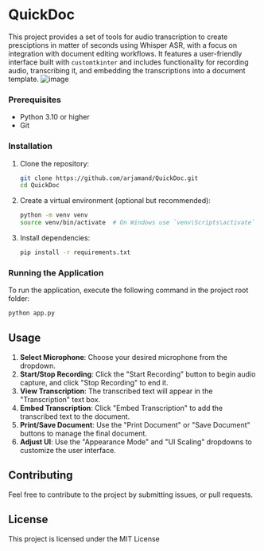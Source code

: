 # QuickDoc

This project provides a set of tools for audio transcription to create presciptions in matter of seconds using Whisper ASR, with a focus on integration with document editing workflows. It features a user-friendly interface built with `customtkinter` and includes functionality for recording audio, transcribing it, and embedding the transcriptions into a document template.
![image](https://github.com/user-attachments/assets/93409105-3e22-4a4b-b76c-9e8ba98a8366)

### Prerequisites

- Python 3.10 or higher
- Git

### Installation

1.  Clone the repository:
    ```bash
    git clone https://github.com/arjamand/QuickDoc.git
    cd QuickDoc
    ```
2.  Create a virtual environment (optional but recommended):
    ```bash
    python -m venv venv
    source venv/bin/activate  # On Windows use `venv\Scripts\activate`
    ```
3.  Install dependencies:
    ```bash
    pip install -r requirements.txt
    ```

### Running the Application

To run the application, execute the following command in the project root folder:

```bash
python app.py
```

## Usage
1. **Select Microphone**: Choose your desired microphone from the dropdown.
2. **Start/Stop Recording**: Click the "Start Recording" button to begin audio capture, and click "Stop Recording" to end it.
3. **View Transcription**: The transcribed text will appear in the "Transcription" text box.
4. **Embed Transcription**: Click "Embed Transcription" to add the transcribed text to the document.
5. **Print/Save Document**: Use the "Print Document" or "Save Document" buttons to manage the final document.
6. **Adjust UI**: Use the "Appearance Mode" and "UI Scaling" dropdowns to customize the user interface.

## Contributing

Feel free to contribute to the project by submitting issues, or pull requests.

## License

This project is licensed under the MIT License
